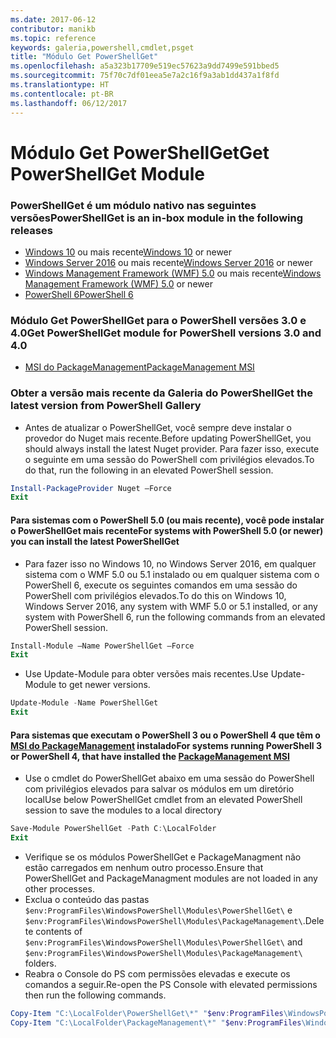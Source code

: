 ```yaml
---
ms.date: 2017-06-12
contributor: manikb
ms.topic: reference
keywords: galeria,powershell,cmdlet,psget
title: "Módulo Get PowerShellGet"
ms.openlocfilehash: a5a323b17709e519ec57623a9dd7499e591bbed5
ms.sourcegitcommit: 75f70c7df01eea5e7a2c16f9a3ab1dd437a1f8fd
ms.translationtype: HT
ms.contentlocale: pt-BR
ms.lasthandoff: 06/12/2017
---
```

<a name="get-powershellget-module"></a><span data-ttu-id="54155-103">Módulo Get PowerShellGet</span><span class="sxs-lookup"><span data-stu-id="54155-103">Get PowerShellGet Module</span></span>
========================

### <a name="powershellget-is-an-in-box-module-in-the-following-releases"></a><span data-ttu-id="54155-104">PowerShellGet é um módulo nativo nas seguintes versões</span><span class="sxs-lookup"><span data-stu-id="54155-104">PowerShellGet is an in-box module in the following releases</span></span>
- <span data-ttu-id="54155-105">[Windows 10](https://www.microsoft.com/en-us/windows/get-windows-10) ou mais recente</span><span class="sxs-lookup"><span data-stu-id="54155-105">[Windows 10](https://www.microsoft.com/en-us/windows/get-windows-10) or newer</span></span>
- <span data-ttu-id="54155-106">[Windows Server 2016](https://technet.microsoft.com/en-us/windows-server-docs/get-started/windows-server-2016) ou mais recente</span><span class="sxs-lookup"><span data-stu-id="54155-106">[Windows Server 2016](https://technet.microsoft.com/en-us/windows-server-docs/get-started/windows-server-2016) or newer</span></span>
- <span data-ttu-id="54155-107">[Windows Management Framework (WMF) 5.0](https://www.microsoft.com/en-us/download/details.aspx?id=50395) ou mais recente</span><span class="sxs-lookup"><span data-stu-id="54155-107">[Windows Management Framework (WMF) 5.0](https://www.microsoft.com/en-us/download/details.aspx?id=50395) or newer</span></span>
- [<span data-ttu-id="54155-108">PowerShell 6</span><span class="sxs-lookup"><span data-stu-id="54155-108">PowerShell 6</span></span>](https://github.com/PowerShell/PowerShell/releases)

### <a name="get-powershellget-module-for-powershell-versions-30-and-40"></a><span data-ttu-id="54155-109">Módulo Get PowerShellGet para o PowerShell versões 3.0 e 4.0</span><span class="sxs-lookup"><span data-stu-id="54155-109">Get PowerShellGet module for PowerShell versions 3.0 and 4.0</span></span>
- [<span data-ttu-id="54155-110">MSI do PackageManagement</span><span class="sxs-lookup"><span data-stu-id="54155-110">PackageManagement MSI</span></span>](http://go.microsoft.com/fwlink/?LinkID=746217&clcid=0x409) 

### <a name="get-the-latest-version-from-powershell-gallery"></a><span data-ttu-id="54155-111">Obter a versão mais recente da Galeria do PowerShell</span><span class="sxs-lookup"><span data-stu-id="54155-111">Get the latest version from PowerShell Gallery</span></span>

- <span data-ttu-id="54155-112">Antes de atualizar o PowerShellGet, você sempre deve instalar o provedor do Nuget mais recente.</span><span class="sxs-lookup"><span data-stu-id="54155-112">Before updating PowerShellGet, you should always install the latest Nuget provider.</span></span> <span data-ttu-id="54155-113">Para fazer isso, execute o seguinte em uma sessão do PowerShell com privilégios elevados.</span><span class="sxs-lookup"><span data-stu-id="54155-113">To do that, run the following in an elevated PowerShell session.</span></span>
```powershell
Install-PackageProvider Nuget –Force
Exit
```

#### <a name="for-systems-with-powershell-50-or-newer-you-can-install-the-latest-powershellget"></a><span data-ttu-id="54155-114">Para sistemas com o PowerShell 5.0 (ou mais recente), você pode instalar o PowerShellGet mais recente</span><span class="sxs-lookup"><span data-stu-id="54155-114">For systems with PowerShell 5.0 (or newer) you can install the latest PowerShellGet</span></span> 
- <span data-ttu-id="54155-115">Para fazer isso no Windows 10, no Windows Server 2016, em qualquer sistema com o WMF 5.0 ou 5.1 instalado ou em qualquer sistema com o PowerShell 6, execute os seguintes comandos em uma sessão do PowerShell com privilégios elevados.</span><span class="sxs-lookup"><span data-stu-id="54155-115">To do this on Windows 10, Windows Server 2016, any system with WMF 5.0 or 5.1 installed, or any system with PowerShell 6, run the following commands from an elevated PowerShell session.</span></span>
```powershell
Install-Module –Name PowerShellGet –Force
Exit
```

- <span data-ttu-id="54155-116">Use Update-Module para obter versões mais recentes.</span><span class="sxs-lookup"><span data-stu-id="54155-116">Use Update-Module to get newer versions.</span></span>
```powershell
Update-Module -Name PowerShellGet
Exit
```

#### <a name="for-systems-running-powershell-3-or-powershell-4-that-have-installed-the-packagemanagement-msihttpgomicrosoftcomfwlinklinkid746217clcid0x409"></a><span data-ttu-id="54155-117">Para sistemas que executam o PowerShell 3 ou o PowerShell 4 que têm o [MSI do PackageManagement](http://go.microsoft.com/fwlink/?LinkID=746217&clcid=0x409) instalado</span><span class="sxs-lookup"><span data-stu-id="54155-117">For systems running PowerShell 3 or PowerShell 4, that have installed the [PackageManagement MSI](http://go.microsoft.com/fwlink/?LinkID=746217&clcid=0x409)</span></span>

- <span data-ttu-id="54155-118">Use o cmdlet do PowerShellGet abaixo em uma sessão do PowerShell com privilégios elevados para salvar os módulos em um diretório local</span><span class="sxs-lookup"><span data-stu-id="54155-118">Use below PowerShellGet cmdlet from an elevated PowerShell session to save the modules to a local directory</span></span>

```powershell
Save-Module PowerShellGet -Path C:\LocalFolder
Exit
```

- <span data-ttu-id="54155-119">Verifique se os módulos PowerShellGet e PackageManagment não estão carregados em nenhum outro processo.</span><span class="sxs-lookup"><span data-stu-id="54155-119">Ensure that PowerShellGet and PackageManagment modules are not loaded in any other processes.</span></span>
- <span data-ttu-id="54155-120">Exclua o conteúdo das pastas `$env:ProgramFiles\WindowsPowerShell\Modules\PowerShellGet\` e `$env:ProgramFiles\WindowsPowerShell\Modules\PackageManagement\`.</span><span class="sxs-lookup"><span data-stu-id="54155-120">Delete contents of `$env:ProgramFiles\WindowsPowerShell\Modules\PowerShellGet\` and  `$env:ProgramFiles\WindowsPowerShell\Modules\PackageManagement\` folders.</span></span>
- <span data-ttu-id="54155-121">Reabra o Console do PS com permissões elevadas e execute os comandos a seguir.</span><span class="sxs-lookup"><span data-stu-id="54155-121">Re-open the PS Console with elevated permissions then run the following commands.</span></span>

```powershell
Copy-Item "C:\LocalFolder\PowerShellGet\*" "$env:ProgramFiles\WindowsPowerShell\Modules\PowerShellGet\" -Recurse -Force
Copy-Item "C:\LocalFolder\PackageManagement\*" "$env:ProgramFiles\WindowsPowerShell\Modules\PackageManagement\" -Recurse -Force